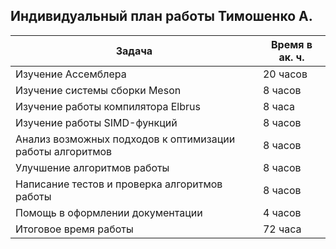 ## Индивидуальный план работы Тимошенко А.


| Задача                                       | Время в ак. ч. |
|----------------------------------------------|----------------|
| Изучение Ассемблера                                | 20 часов        |
| Изучение системы сборки Meson                  | 8 часов        |
| Изучение работы компилятора Elbrus | 8 часа         |
| Изучение работы SIMD-функций            | 8 часов        |
| Анализ возможных подходов к оптимизации работы алгоритмов  | 8 часов        |
| Улучшение алгоритмов работы                                   | 8 часов        |
| Написание тестов и проверка алгоритмов работы   | 8 часов        |
| Помощь в оформлении документации             | 4 часов        |
| Итоговое время работы                        | 72 часа       |

